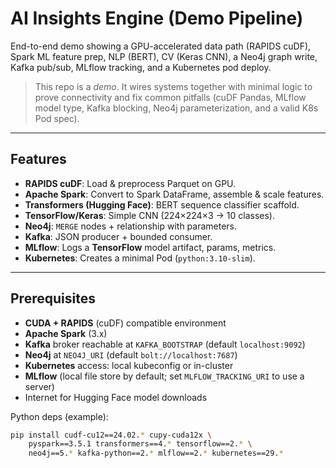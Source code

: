 # AI Insights Engine (Demo Pipeline)

End-to-end demo showing a GPU-accelerated data path (RAPIDS cuDF), Spark ML feature prep, NLP (BERT), CV (Keras CNN), a Neo4j graph write, Kafka pub/sub, MLflow tracking, and a Kubernetes pod deploy.

> This repo is a *demo*. It wires systems together with minimal logic to prove connectivity and fix common pitfalls (cuDF Pandas, MLflow model type, Kafka blocking, Neo4j parameterization, and a valid K8s Pod spec).

---

## Features

- **RAPIDS cuDF**: Load & preprocess Parquet on GPU.
- **Apache Spark**: Convert to Spark DataFrame, assemble & scale features.
- **Transformers (Hugging Face)**: BERT sequence classifier scaffold.
- **TensorFlow/Keras**: Simple CNN (224×224×3 → 10 classes).
- **Neo4j**: `MERGE` nodes + relationship with parameters.
- **Kafka**: JSON producer + bounded consumer.
- **MLflow**: Logs a **TensorFlow** model artifact, params, metrics.
- **Kubernetes**: Creates a minimal Pod (`python:3.10-slim`).

---

## Prerequisites

- **CUDA + RAPIDS** (cuDF) compatible environment
- **Apache Spark** (3.x)
- **Kafka** broker reachable at `KAFKA_BOOTSTRAP` (default `localhost:9092`)
- **Neo4j** at `NEO4J_URI` (default `bolt://localhost:7687`)
- **Kubernetes** access: local kubeconfig or in-cluster
- **MLflow** (local file store by default; set `MLFLOW_TRACKING_URI` to use a server)
- Internet for Hugging Face model downloads

Python deps (example):
```bash
pip install cudf-cu12==24.02.* cupy-cuda12x \
    pyspark==3.5.1 transformers==4.* tensorflow==2.* \
    neo4j==5.* kafka-python==2.* mlflow==2.* kubernetes==29.*
